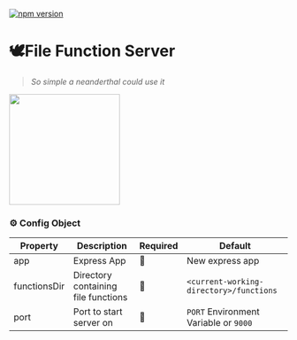 [![npm version](https://badge.fury.io/js/file-function-server.svg)](https://badge.fury.io/js/file-function-server)

# 🕊File Function Server

> *So simple a neanderthal could use it*

<img src="https://media.giphy.com/media/8xsrNAZGhTCW4/source.gif" height="200"/>
<!-- generated with https://www.tablesgenerator.com/markdown_tables# -->

### ⚙️ Config Object 
| Property     | Description                         | Required | Default                                 |
|--------------|-------------------------------------|----------|-----------------------------------------|
| app          | Express App                         | 🚫        | New express app                         |
| functionsDir | Directory containing file functions | 🚫        | `<current-working-directory>/functions` |
| port         | Port to start server on             | 🚫        | `PORT` Environment Variable or `9000`   |

<!-- <img height="100" src="https://media.giphy.com/media/l41Yd4OGP1NDJRKdq/giphy.gif"/> -->
